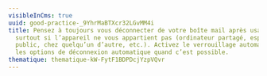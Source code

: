 ```yaml
---
visibleInCms: true
uuid: good-practice-_9YhrMaBTXcr32LGvMM4i
title: Pensez à toujours vous déconnecter de votre boîte mail après usage,
  surtout si l’appareil ne vous appartient pas (ordinateur partagé, espace
  public, chez quelqu’un d’autre, etc.). Activez le verrouillage automatique ou
  les options de déconnexion automatique quand c’est possible.
thematique: thematique-kW-FytF1BDPDcjYzpVQvr
---
```

